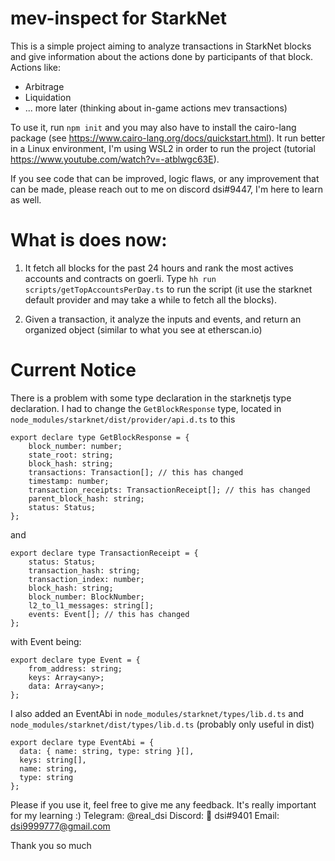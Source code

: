 # mev-inspect for StarkNet

This is a simple project aiming to analyze transactions in StarkNet blocks and give information about the actions done by participants of that block.
Actions like:
 - Arbitrage
 - Liquidation
 - ... more later (thinking about in-game actions mev transactions)

To use it, run `npm init` and you may also have to install the cairo-lang package (see https://www.cairo-lang.org/docs/quickstart.html).
It run better in a Linux environment, I'm using WSL2 in order to run the project (tutorial https://www.youtube.com/watch?v=-atblwgc63E).

If you see code that can be improved, logic flaws, or any improvement that can be made, please reach out to me on discord dsi#9447, I'm here to learn as well.

# What is does now:

1) It fetch all blocks for the past 24 hours and rank the most actives accounts and contracts on goerli.
Type `hh run scripts/getTopAccountsPerDay.ts` to run the script (it use the starknet default provider and may take a while to fetch all the blocks).

2) Given a transaction, it analyze the inputs and events, and return an organized object (similar to what you see at etherscan.io)

# Current Notice

There is a problem with some type declaration in the starknetjs type declaration. I had to change the `GetBlockResponse` type, located in `node_modules/starknet/dist/provider/api.d.ts` to this

```
export declare type GetBlockResponse = {
    block_number: number;
    state_root: string;
    block_hash: string;
    transactions: Transaction[]; // this has changed
    timestamp: number;
    transaction_receipts: TransactionReceipt[]; // this has changed
    parent_block_hash: string;
    status: Status;
};
```

and

```
export declare type TransactionReceipt = {
    status: Status;
    transaction_hash: string;
    transaction_index: number;
    block_hash: string;
    block_number: BlockNumber;
    l2_to_l1_messages: string[];
    events: Event[]; // this has changed
};
```

with Event being:

```
export declare type Event = {
    from_address: string;
    keys: Array<any>;
    data: Array<any>;
};
```

I also added an EventAbi in `node_modules/starknet/types/lib.d.ts` and `node_modules/starknet/dist/types/lib.d.ts` (probably only useful in dist)
```
export declare type EventAbi = {
  data: { name: string, type: string }[],
  keys: string[],
  name: string,
  type: string
};
```

Please if you use it, feel free to give me any feedback. It's really important for my learning :)
Telegram: @real_dsi
Discord: 👑 dsi#9401
Email: dsi9999777@gmail.com

Thank you so much